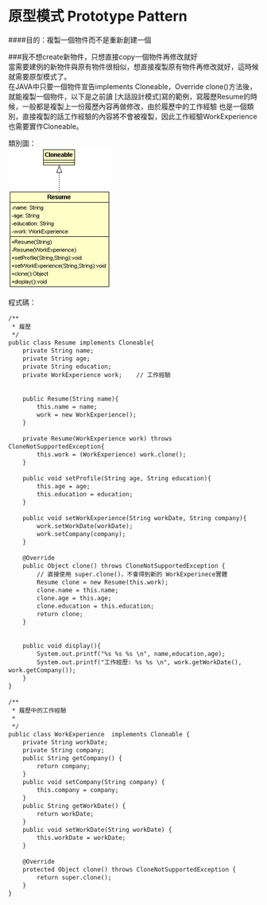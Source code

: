 # 原型模式 Prototype Pattern
  
####目的：複製一個物件而不是重新創建一個

###我不想create新物件，只想直接copy一個物件再修改就好   
當需要建例的新物件與原有物件很相似，想直接複製原有物件再修改就好，這時候就需要原型模式了。  
在JAVA中只要一個物件宣告implements Cloneable，Override clone()方法後，就能複製一個物件，以下是之前讀
[大話設計模式]寫的範例，寫履歷Resume的時候，一般都是複製上一份履歷內容再做修改，由於履歷中的工作經驗
也是一個類別，直接複製的話工作經驗的內容將不會被複製，因此工作經驗WorkExperience也需要實作Cloneable。


類別圖：  
![Prototype Class Diagram](image/prototype.gif)  
  
程式碼：
```
/**
 * 履歷
 */
public class Resume implements Cloneable{
	private String name;
	private String age;
	private String education;
	private WorkExperience work;	// 工作經驗
	
	
	public Resume(String name){
		this.name = name;
		work = new WorkExperience();
	}
	
	private Resume(WorkExperience work) throws CloneNotSupportedException{
		this.work = (WorkExperience) work.clone();
	}
	
	public void setProfile(String age, String education){
		this.age = age;
		this.education = education;
	}
	
	public void setWorkExperience(String workDate, String company){
		work.setWorkDate(workDate);
		work.setCompany(company);
	}
	
	@Override
	public Object clone() throws CloneNotSupportedException {
		// 直接使用 super.clone()，不會得到新的 WorkExperinece實體
		Resume clone = new Resume(this.work);
		clone.name = this.name;
		clone.age = this.age;
		clone.education = this.education;
		return clone;
	}
	
	
	public void display(){
		System.out.printf("%s %s %s \n", name,education,age);
		System.out.printf("工作經歷: %s %s \n", work.getWorkDate(), work.getCompany());
	}
}

/**
 * 履歷中的工作經驗
 *
 */
public class WorkExperience  implements Cloneable {
	private String workDate;
	private String company;
	public String getCompany() {
		return company;
	}
	public void setCompany(String company) {
		this.company = company;
	}
	public String getWorkDate() {
		return workDate;
	}
	public void setWorkDate(String workDate) {
		this.workDate = workDate;
	}
	
	@Override
	protected Object clone() throws CloneNotSupportedException {
		return super.clone();
	}
}
```  
